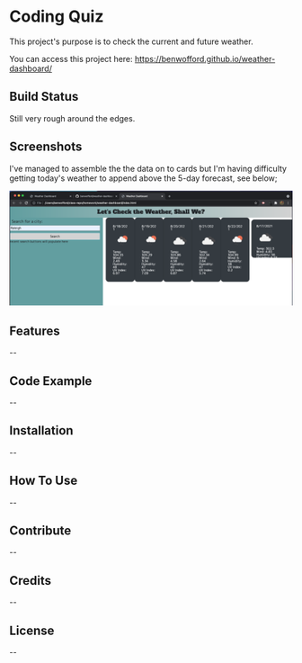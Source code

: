 # Coding Quiz #

This project's purpose is to check the current and future weather.

You can access this project here: https://benwofford.github.io/weather-dashboard/

## Build Status ##

Still very rough around the edges.

## Screenshots ##

I've managed to assemble the the data on to cards but I'm having difficulty getting today's weather to append above the 5-day forecast, see below;

![alt=console log of an array of weather data](./images/weather-cards.png)

## Features ##

--

## Code Example ##

--

## Installation ##

--
## How To Use ##

--

## Contribute ##

--

## Credits ##

--

## License ##

--

